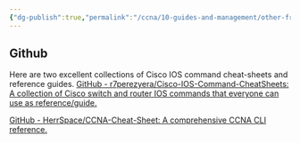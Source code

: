 ```yaml
---
{"dg-publish":true,"permalink":"/ccna/10-guides-and-management/other-free-sources/"}
---
```




## Github
Here are two excellent collections of Cisco IOS command cheat-sheets and reference guides. 
[GitHub - r7perezyera/Cisco-IOS-Command-CheatSheets: A collection of Cisco switch and router IOS commands that everyone can use as reference/guide.](https://github.com/r7perezyera/Cisco-IOS-Command-CheatSheets)

[GitHub - HerrSpace/CCNA-Cheat-Sheet: A comprehensive CCNA CLI reference.](https://github.com/HerrSpace/CCNA-Cheat-Sheet)
